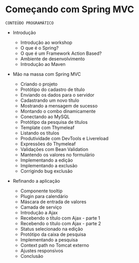 # Começando com Spring MVC

`CONTEÚDO PROGRAMÁTICO`

- Introdução 
  - Introdução ao workshop 
  - O que é o Spring? 
  - O que é um Framework Action Based? 
  - Ambiente de desenvolvimento 
  - Introdução ao Maven 

- Mão na massa com Spring MVC
  - Criando o projeto
  - Protótipo do cadastro de título
  - Enviando os dados para o servidor
  - Cadastrando um novo título
  - Mostrando a mensagem de sucesso
  - Montando o combo dinamicamente
  - Conectando ao MySQL
  - Protótipo da pesquisa de títulos
  - Template com Thymeleaf
  - Listando os títulos
  - Produtividade com DevTools e Livereload
  - Expressões do Thymeleaf
  - Validações com Bean Validation
  - Mantendo os valores no formulário
  - Implementando a edição
  - Implementando a exclusão
  - Corrigindo bug exclusão

- Refinando a aplicação
  - Componente tooltip
  - Plugin para calendário
  - Máscara de entrada de valores
  - Camada de serviço
  - Introdução a Ajax
  - Recebendo o título com Ajax - parte 1
  - Recebendo o título com Ajax - parte 2
  - Status selecionado na edição
  - Protótipo da caixa de pesquisa
  - Implementando a pesquisa
  - Context path no Tomcat externo
  - Ajustes responsivos
  - Conclusão
